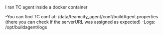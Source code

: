 I ran TC agent inside a docker container

-You can find TC conf at: /data/teamcity_agent/conf/buildAgent.properties (there you can check if the serverURL was assigned as expected)
-Logs: /opt/buildagent/logs
